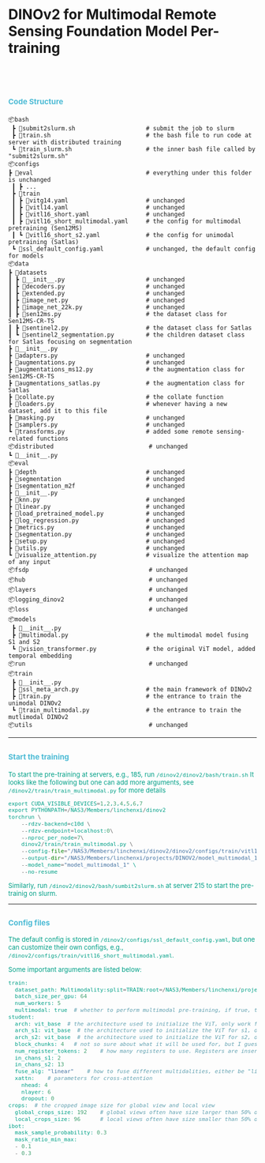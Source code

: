 # DINOv2 for Multimodal Remote Sensing Foundation Model Per-training
<br></br>  
## <span style=color:#4DBBD5;font-size:15px;font-weight:bold>Code Structure</span>  
```text
📦bash
 ┣ 📜submit2slurm.sh                    # submit the job to slurm
 ┣ 📜train.sh                           # the bash file to run code at server with distributed training
 ┗ 📜train_slurm.sh                     # the inner bash file called by "submit2slurm.sh"
📦configs 
┣ 📂eval                                # everything under this folder is unchanged
 ┃ ┣ ...    
 ┣ 📂train
 ┃ ┣ 📜vitg14.yaml                      # unchanged
 ┃ ┣ 📜vitl14.yaml                      # unchanged
 ┃ ┣ 📜vitl16_short.yaml                # unchanged
 ┃ ┣ 📜vitl16_short_multimodal.yaml     # the config for multimodal pretraining (Sen12MS)
 ┃ ┗ 📜vitl16_short_s2.yaml             # the config for unimodal pretraining (Satlas)
 ┗ 📜ssl_default_config.yaml            # unchanged, the default config for models
📦data
┣ 📂datasets
┃ ┣ 📜__init__.py                       # unchanged
┃ ┣ 📜decoders.py                       # unchanged
┃ ┣ 📜extended.py                       # unchanged
┃ ┣ 📜image_net.py                      # unchanged
┃ ┣ 📜image_net_22k.py                  # unchanged
┃ ┣ 📜sen12ms.py                        # the dataset class for Sen12MS-CR-TS 
┃ ┣ 📜sentinel2.py                      # the dataset class for Satlas
┃ ┗ 📜sentinel2_segmentation.py         # the children dataset class for Satlas focusing on segmentation
┣ 📜__init__.py
┣ 📜adapters.py                         # unchanged
┣ 📜augmentations.py                    # unchanged
┣ 📜augmentations_ms12.py               # the augmentation class for Sen12MS-CR-TS
┣ 📜augmentations_satlas.py             # the augmentation class for Satlas
┣ 📜collate.py                          # the collate function
┣ 📜loaders.py                          # whenever having a new dataset, add it to this file
┣ 📜masking.py                          # unchanged
┣ 📜samplers.py                         # unchanged
┗ 📜transforms.py                       # added some remote sensing-related functions
📦distributed                           # unchanged
┗ 📜__init__.py
📦eval
┣ 📂depth                               # unchanged
┣ 📂segmentation                        # unchanged
┣ 📂segmentation_m2f                    # unchanged
┣ 📜__init__.py
┣ 📜knn.py                              # unchanged
┣ 📜linear.py                           # unchanged
┣ 📜load_pretrained_model.py            # unchanged
┣ 📜log_regression.py                   # unchanged
┣ 📜metrics.py                          # unchanged
┣ 📜segmentation.py                     # unchanged
┣ 📜setup.py                            # unchanged
┣ 📜utils.py                            # unchanged
┗ 📜visualize_attention.py              # visualize the attention map of any input
📦fsdp                                  # unchanged
📦hub                                   # unchanged
📦layers                                # unchanged
📦logging_dinov2                        # unchanged
📦loss                                  # unchanged
📦models
 ┣ 📜__init__.py
 ┣ 📜multimodal.py                      # the multimodal model fusing S1 and S2
 ┗ 📜vision_transformer.py              # the original ViT model, added temporal embedding
📦run                                   # unchanged
📦train
 ┣ 📜__init__.py
 ┣ 📜ssl_meta_arch.py                   # the main framework of DINOv2
 ┣ 📜train.py                           # the entrance to train the unimodal DINOv2
 ┗ 📜train_multimodal.py                # the entrance to train the mutlimodal DINOv2
📦utils                                 # unchanged                     
```
--- 
## <span style=color:#4DBBD5;font-size:15px;font-weight:bold>Start the training</span>  
<span style=font-size:13px;color:#00A087>

To start the pre-training at servers, e.g., 185, run `/dinov2/dinov2/bash/train.sh`
It looks like the following but one can add more arguments, see `/dinov2/train/train_multimodal.py` for more details
```python
export CUDA_VISIBLE_DEVICES=1,2,3,4,5,6,7
export PYTHONPATH=/NAS3/Members/linchenxi/dinov2
torchrun \
    --rdzv-backend=c10d \
    --rdzv-endpoint=localhost:0\
    --nproc_per_node=7\
    dinov2/train/train_multimodal.py \
    --config-file="/NAS3/Members/linchenxi/dinov2/dinov2/configs/train/vitl16_short_multimodal.yaml" \
    --output-dir="/NAS3/Members/linchenxi/projects/DINOV2/model_multimodal_1" \
    --model_name="model_multimodal_1" \
    --no-resume
```
Similarly, run `/dinov2/dinov2/bash/sumbit2slurm.sh` at server 215 to start the pre-trainig on slurm.
</span>

---

## <span style=color:#4DBBD5;font-size:15px;font-weight:bold>Config files</span>  
<span style=font-size:13px;color:#00A087>

The default config is stored in `/dinov2/configs/ssl_default_config.yaml`, but one can customize their own configs, e.g., `/dinov2/configs/train/vitl16_short_multimodal.yaml`.

Some important arguments are listed below:
```python
train:
  dataset_path: Multimodality:split=TRAIN:root=/NAS3/Members/linchenxi/projects/foundation_model/sen12ms    # location of the dataset, "Multimodality" denotes the type of the dataset, different types can be found in /dinov2/data/loaders.py
  batch_size_per_gpu: 64
  num_workers: 5
  multimodal: true  # whether to perform multimodal pre-training, if true, the customized mutlimodal model will be initialized, otherwise, the default ViT for unimodal
student:
  arch: vit_base  # the architecture used to initialize the ViT, only work for unimodal pre-training
  arch_s1: vit_base  # the architecture used to initialize the ViT for s1, only work for multimodal pre-training
  arch_s2: vit_base  # the architecture used to initialize the ViT for s2, only work for multimodal pre-training
  block_chunks: 4   # not so sure about what it will be used for, but I guess the layers will be divided into chunks
  num_register_tokens: 2    # how many registers to use. Registers are inserted after the "CLS" token but before the patch tokens, please refer to the paper "Vision Transformers Need Registers"
  in_chans_s1: 2
  in_chans_s2: 13
  fuse_alg: "linear"    # how to fuse different multidalities, either be "linear" or "xattn" (cross-attention)
  xattn:    # parameters for cross-attention
    nhead: 4
    nlayer: 6
    dropout: 0
crops:  # the cropped image size for global view and local view
  global_crops_size: 192    # global views often have size larger than 50% of the image size 
  local_crops_size: 96      # local views often have size smaller than 50% of the image size 
ibot:
  mask_sample_probability: 0.3 
  mask_ratio_min_max:
  - 0.1
  - 0.3
```
</span>
